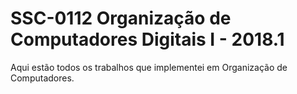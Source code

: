 # SSC-0112 Organização de Computadores Digitais I - 2018.1

Aqui estão todos os trabalhos que implementei em Organização de Computadores.

